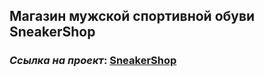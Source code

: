 ## Магазин мужской спортивной обуви SneakerShop

### _Ссылка на проект_: [SneakerShop](https://vitalyreutsky.github.io/sneaker-shop/)
